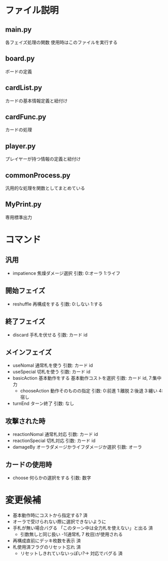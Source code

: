 # ファイル説明

## main.py

各フェイズ処理の関数
使用時はこのファイルを実行する

## board.py

ボードの定義

## cardList.py

カードの基本情報定義と紐付け

## cardFunc.py

カードの処理

## player.py

プレイヤーが持つ情報の定義と紐付け

## commonProcess.py

汎用的な処理を関数としてまとめている

## MyPrint.py

専用標準出力

# コマンド

## 汎用

-   impatience
    焦燥ダメージ選択
    引数: 0:オーラ 1:ライフ

## 開始フェイズ

-   reshuffle
    再構成をする
    引数: 0:しない 1:する

## 終了フェイズ

-   discard
    手札を伏せる
    引数: カード id

## メインフェイズ

-   useNomal
    通常札を使う
    引数: カード id
-   useSpecial
    切札を使う
    引数: カード id
-   basicAction
    基本動作をする
    基本動作コストを選択
    引数: カード id, 7:集中力
    -   chooseAction
        動作そのものの指定
        引数: 0:前進 1:離脱 2:後退 3:纏い 4:宿し
-   turnEnd
    ターン終了
    引数: なし

## 攻撃された時

-   reactionNomal
    通常札対応
    引数: カード id
-   reactionSpecial
    切札対応
    引数: カード id
-   damageBy
    オーラダメージかライフダメージか選択
    引数: オーラ

## カードの使用時

-   choose
    何らかの選択をする
    引数: 数字

# 変更候補

-   基本動作時にコストから指定する? 済
-   オーラで受けられない際に選択できないように
-   手札が無い場合バグる 「このターン中は全力札を使えない」と出る 済
    -   引数無しと同じ扱い -1(通常札 7 枚目)が使用される
-   再構成直前にデッキ枚数を表示 済
-   札使用済フラグのリセット忘れ 済
    -   リセットしきれていないっぽい?→ 対応でバグる 済
